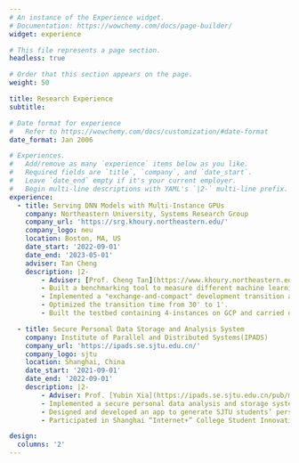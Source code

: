 ```yaml
---
# An instance of the Experience widget.
# Documentation: https://wowchemy.com/docs/page-builder/
widget: experience

# This file represents a page section.
headless: true

# Order that this section appears on the page.
weight: 50

title: Research Experience
subtitle:

# Date format for experience
#   Refer to https://wowchemy.com/docs/customization/#date-format
date_format: Jan 2006

# Experiences.
#   Add/remove as many `experience` items below as you like.
#   Required fields are `title`, `company`, and `date_start`.
#   Leave `date_end` empty if it's your current employer.
#   Begin multi-line descriptions with YAML's `|2-` multi-line prefix.
experience:
  - title: Serving DNN Models with Multi-Instance GPUs
    company: Northeastern University, Systems Research Group
    company_url: 'https://srg.khoury.northeastern.edu/'
    company_logo: neu
    location: Boston, MA, US
    date_start: '2022-09-01'
    date_end: '2023-05-01'
    adviser: Tan Cheng
    description: |2-
        - Adviser: [Prof. Cheng Tan](https://www.khoury.northeastern.edu/people/cheng-tan/)
        - Built a benchmarking tool to measure different machine learning models' performance on Multi-Instance GPU.
        - Implemented a "exchange-and-compact" development transition algorithm on top of Kubernetes.
        - Optimized the transition time from 30' to 1'.
        - Built the testbed containing 4-instances on GCP and carried out a 24-hour end to end test.

  - title: Secure Personal Data Storage and Analysis System
    company: Institute of Parallel and Distributed Systems(IPADS)
    company_url: 'https://ipads.se.sjtu.edu.cn/'
    company_logo: sjtu
    location: Shanghai, China
    date_start: '2021-09-01'
    date_end: '2022-09-01'
    description: |2-
        - Adviser: Prof. [Yubin Xia](https://ipads.se.sjtu.edu.cn/pub/members/yubin_xia) and [Ph.D. Mingyu Li](https://maxul.github.io/)
        - Implemented a secure personal data analysis and storage system on Hikey960 using OPTEE and AOSP.
        - Designed and developed an app to generate SJTU students’ personal annual report.
        - Participated in Shanghai “Internet+” College Student Innovation and Entrepreneurship Contest as an SJTU representative.

design:
  columns: '2'
---
```

